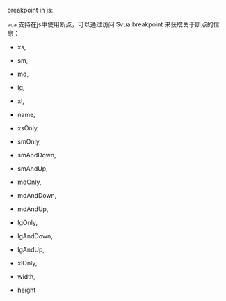breakpoint in js:

`vua` 支持在js中使用断点，可以通过访问 $vua.breakpoint 来获取关于断点的信息：

- xs,
- sm,
- md,
- lg,
- xl,

- name,

- xsOnly,
- smOnly,
- smAndDown,
- smAndUp,
- mdOnly,
- mdAndDown,
- mdAndUp,
- lgOnly,
- lgAndDown,
- lgAndUp,
- xlOnly,

- width,
- height
        